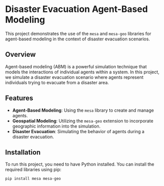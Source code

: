 # Disaster Evacuation Agent-Based Modeling

This project demonstrates the use of the `mesa` and `mesa-geo` libraries for agent-based modeling in the context of disaster evacuation scenarios.

## Overview

Agent-based modeling (ABM) is a powerful simulation technique that models the interactions of individual agents within a system. In this project, we simulate a disaster evacuation scenario where agents represent individuals trying to evacuate from a disaster area.

## Features

- **Agent-Based Modeling**: Using the `mesa` library to create and manage agents.
- **Geospatial Modeling**: Utilizing the `mesa-geo` extension to incorporate geographic information into the simulation.
- **Disaster Evacuation**: Simulating the behavior of agents during a disaster evacuation.

## Installation

To run this project, you need to have Python installed. You can install the required libraries using pip:

```sh
pip install mesa mesa-geo